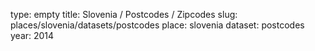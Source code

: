 type: empty
title: Slovenia / Postcodes / Zipcodes
slug: places/slovenia/datasets/postcodes
place: slovenia
dataset: postcodes
year: 2014
